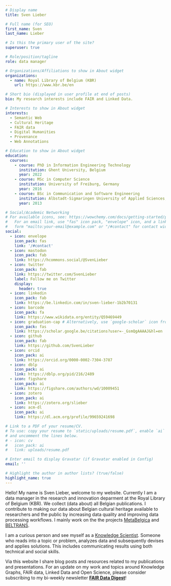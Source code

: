 ```yaml
---
# Display name
title: Sven Lieber

# Full name (for SEO)
first_name: Sven
last_name: Lieber

# Is this the primary user of the site?
superuser: true

# Role/position/tagline
role: data manager

# Organizations/Affiliations to show in About widget
organizations:
  - name: Royal Library of Belgium (KBR)
    url: https://www.kbr.be/en

# Short bio (displayed in user profile at end of posts)
bio: My research interests include FAIR and Linked Data.

# Interests to show in About widget
interests:
  - Semantic Web
  - Cultural Heritage
  - FAIR data
  - Digital Humanities
  - Provenance
  - Web Annotations

# Education to show in About widget
education:
  courses:
    - course: PhD in Information Engineering Technology
      institution: Ghent University, Belgium
      year: 2022
    - course: MSc in Computer Science
      institution: University of Freiburg, Germany
      year: 2016
    - course: BSc in Communication and Software Engineering
      institution: Albstadt-Sigmaringen University of Applied Sciences, Germany
      year: 2013

# Social/Academic Networking
# For available icons, see: https://wowchemy.com/docs/getting-started/page-builder/#icons
#   For an email link, use "fas" icon pack, "envelope" icon, and a link in the
#   form "mailto:your-email@example.com" or "/#contact" for contact widget.
social:
  - icon: envelope
    icon_pack: fas
    link: '/#contact'
  - icon: mastodon
    icon_pack: fab
    link: https://hcommons.social/@SvenLieber
  - icon: twitter
    icon_pack: fab
    link: https://twitter.com/SvenLieber
    label: Follow me on Twitter
    display:
      header: true
  - icon: linkedin
    icon_pack: fab
    link: https://be.linkedin.com/in/sven-lieber-1b2b70131
  - icon: barcode
    icon_pack: fa
    link: https://www.wikidata.org/entity/Q59469449
  - icon: graduation-cap # Alternatively, use `google-scholar` icon from `ai` icon pack
    icon_pack: fas
    link: https://scholar.google.be/citations?user=-_GsmQgAAAAJ&hl=en
  - icon: github
    icon_pack: fab
    link: https://github.com/SvenLieber
  - icon: orcid
    icon_pack: ai
    link: https://orcid.org/0000-0002-7304-3787
  - icon: dblp
    icon_pack: ai
    link: https://dblp.org/pid/216/2489
  - icon: figshare
    icon_pack: ai
    link: https://figshare.com/authors/wd/10009451
  - icon: zotero
    icon_pack: ai
    link: https://zotero.org/slieber
  - icon: acm-dl
    icon_pack: ai
    link: https://dl.acm.org/profile/99659241698

# Link to a PDF of your resume/CV.
# To use: copy your resume to `static/uploads/resume.pdf`, enable `ai` icons in `params.yaml`,
# and uncomment the lines below.
# - icon: cv
#   icon_pack: ai
#   link: uploads/resume.pdf

# Enter email to display Gravatar (if Gravatar enabled in Config)
email: ''

# Highlight the author in author lists? (true/false)
highlight_name: true
---
```


Hello! My name is Sven Lieber, welcome to my website.
Currently I am a data manager in the research and innovation deparment at the Royal Library of Belgium (KBR).
We collect (data about) all Belgian publications. I contribute to making our data about Belgian cultural heritage available to researchers and the public
by increasing data quality and improving data processing workflows.
I mainly work on the the projects [MetaBelgica](https://www.kbr.be/en/projects/metabelgica) and [BELTRANS](https://www.kbr.be/en/projects/beltrans).

I am a curious person and see myself as a [Knowledge Scientist](https://www.knowledgescientist.org/).
Someone who reads into a topic or problem, analyzes data and subsequently devises and applies solutions.
This includes communicating results using both technical and social skills.

Via this website I share blog posts and resources related to my publications and presentations.
For an update on my work and topics around Knowledge Graphs, FAIR data, Linked Data and Open Science,
please consider subscribing to my bi-weekly newsletter [**FAIR Data Digest**](https://fair-data-digest.org/)!
